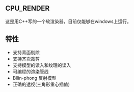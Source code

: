 ## CPU_RENDER

这是用C++写的一个软渲染器，目前仅能够在windows上运行。

## 特性

- 支持背面剔除
- 支持齐次裁剪
- 支持模型的读入和纹理的读入
- 可编程的渲染管线
- Bllin-phong 反射模型
- 正确的透视(三角形重心插值)
